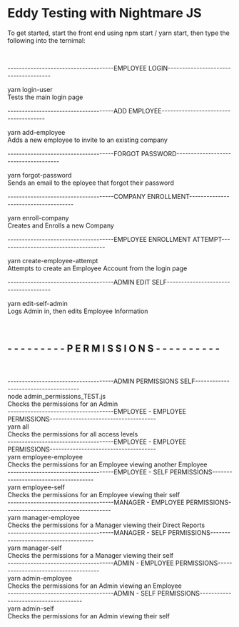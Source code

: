  <h1 className="App-title">Eddy Testing with Nightmare JS</h1>
      
  <p className="App-intro">
          To get started, start the front end using npm start / yarn start, then type the following into the ternimal:
        </p>

<div className='list_body'>
        <br/>

-------------------------------------EMPLOYEE LOGIN-------------------------------------
            <div className='test_list_cont'>
                <div className='test_command'>yarn login-user</div>
                <div className='test_desc'>Tests the main login page</div>
            </div>

-------------------------------------ADD EMPLOYEE-------------------------------------
            <div className='test_list_cont'>
                <div className='test_command'>yarn add-employee</div>
                <div className='test_desc'>Adds a new employee to invite to an existing company</div>
            </div>

-------------------------------------FORGOT PASSWORD-------------------------------------
            <div className='test_list_cont'>
                <div className='test_command'>yarn forgot-password</div>
                <div className='test_desc'>Sends an email to the eployee that forgot their password</div>
            </div>

-------------------------------------COMPANY ENROLLMENT-------------------------------------
            <div className='test_list_cont'>
                <div className='test_command'>yarn enroll-company</div>
                <div className='test_desc'>Creates and Enrolls a new Company</div>
            </div>

-------------------------------------EMPLOYEE ENROLLMENT ATTEMPT-------------------------------------
            <div className='test_list_cont'>
                <div className='test_command'>yarn create-employee-attempt</div>
                <div className='test_desc'>Attempts to create an Employee Account from the login page</div>
            </div>

-------------------------------------ADMIN EDIT SELF-------------------------------------
            <div className='test_list_cont'>
                <div className='test_command'>yarn edit-self-admin</div>
                <div className='test_desc'>Logs Admin in, then edits Employee Information</div>
            </div>
            <br/>
            <br/>
<h2>- - - - - - - - - P E R M I S S I O N S - - - - - - - - - - </h2>
            <br/>
            <br/>
-------------------------------------ADMIN PERMISSIONS SELF-------------------------------------
            <div className='test_list_cont'>
                <div className='test_command'>node admin_permissions_TEST.js</div>
                <div className='test_desc'>Checks the permissions for an Admin</div>
            </div> 
           -------------------------------------EMPLOYEE - EMPLOYEE PERMISSIONS-------------------------------------
            <div className='test_list_cont'>
                <div className='test_command'>yarn all</div>
                <div className='test_desc'>Checks the permissions for all access levels</div>
            </div>
            -------------------------------------EMPLOYEE - EMPLOYEE PERMISSIONS-------------------------------------
            <div className='test_list_cont'>
                <div className='test_command'>yarn employee-employee</div>
                <div className='test_desc'>Checks the permissions for an Employee viewing another Employee</div>
            </div>
            -------------------------------------EMPLOYEE - SELF PERMISSIONS-------------------------------------
            <div className='test_list_cont'>
                <div className='test_command'>yarn employee-self</div>
                <div className='test_desc'>Checks the permissions for an Employee viewing their self</div>
            </div>
            -------------------------------------MANAGER - EMPLOYEE PERMISSIONS-------------------------------------
            <div className='test_list_cont'>
                <div className='test_command'>yarn manager-employee</div>
                <div className='test_desc'>Checks the permissions for a Manager viewing their Direct Reports</div>
            </div>
            -------------------------------------MANAGER - SELF PERMISSIONS-------------------------------------
            <div className='test_list_cont'>
                <div className='test_command'>yarn manager-self</div>
                <div className='test_desc'>Checks the permissions for a Manager viewing their self</div>
            </div>
            -------------------------------------ADMIN - EMPLOYEE PERMISSIONS-------------------------------------
            <div className='test_list_cont'>
                <div className='test_command'>yarn admin-employee</div>
                <div className='test_desc'>Checks the permissions for an Admin viewing an Employee</div>
            </div>
            -------------------------------------ADMIN - SELF PERMISSIONS-------------------------------------
            <div className='test_list_cont'>
                <div className='test_command'>yarn admin-self</div>
                <div className='test_desc'>Checks the permissions for an Admin viewing their self</div>
            </div>
            

</div>